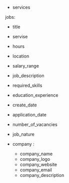 - services 

jobs: 
- title 
- servise
- hours
- location 
- salary_range
- job_description
- required_skills
- education_experience
- create_date
- application_date
- number_of_vacancies
- job_nature 

- company :
    - company_name
    - company_logo
    - company_website
    - company_email
    - company_description


